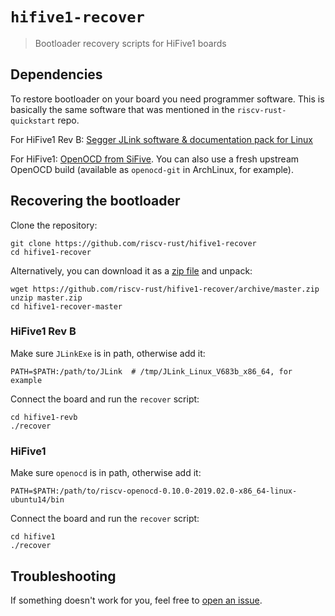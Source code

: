 # `hifive1-recover`

> Bootloader recovery scripts for HiFive1 boards

## Dependencies

To restore bootloader on your board you need programmer software. This is basically the same software that was mentioned in the `riscv-rust-quickstart` repo.

For HiFive1 Rev B: [Segger JLink software & documentation pack for Linux](https://www.segger.com/downloads/jlink/)

For HiFive1: [OpenOCD from SiFive](https://static.dev.sifive.com/dev-tools/riscv-openocd-0.10.0-2019.02.0-x86_64-linux-ubuntu14.tar.gz). You can also use a fresh upstream OpenOCD build (available as `openocd-git` in ArchLinux, for example).

## Recovering the bootloader

Clone the repository:

``` console
git clone https://github.com/riscv-rust/hifive1-recover
cd hifive1-recover
```

Alternatively, you can download it as a [zip file](https://github.com/riscv-rust/hifive1-recover/archive/master.zip) and unpack:
``` console
wget https://github.com/riscv-rust/hifive1-recover/archive/master.zip
unzip master.zip
cd hifive1-recover-master
```

### HiFive1 Rev B

Make sure `JLinkExe` is in path, otherwise add it:
``` console
PATH=$PATH:/path/to/JLink  # /tmp/JLink_Linux_V683b_x86_64, for example
```

Connect the board and run the `recover` script:
``` console
cd hifive1-revb
./recover
```

### HiFive1

Make sure `openocd` is in path, otherwise add it:
``` console
PATH=$PATH:/path/to/riscv-openocd-0.10.0-2019.02.0-x86_64-linux-ubuntu14/bin
```

Connect the board and run the `recover` script:
``` console
cd hifive1
./recover
```

## Troubleshooting

If something doesn't work for you, feel free to [open an issue](https://github.com/riscv-rust/hifive1-recover/issues/new).
